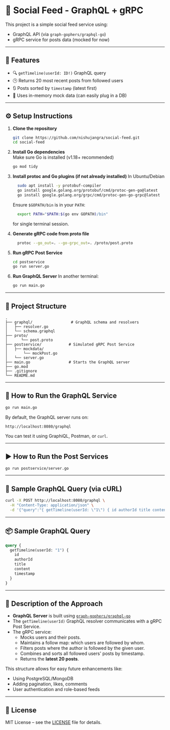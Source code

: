 # 📘 Social Feed - GraphQL + gRPC

This project is a simple social feed service using:
- GraphQL API (via `graph-gophers/graphql-go`)
- gRPC service for posts data (mocked for now)

---

## 🚀 Features

- 🔍 `getTimeline(userId: ID!)` GraphQL query
- 🕒 Returns 20 most recent posts from followed users
- 🔃 Posts sorted by `timestamp` (latest first)
- 🧠 Uses in-memory mock data (can easily plug in a DB)

---

## ⚙️ Setup Instructions

1. **Clone the repository**  
   ```bash
   git clone https://github.com/nishujangra/social-feed.git
   cd social-feed
   ```

2. **Install Go dependencies**  
   Make sure Go is installed (v1.18+ recommended)

   ```bash
   go mod tidy
   ```

3. **Install protoc and Go plugins (if not already installed)**
    In Ubuntu/Debian

    ```bash
      sudo apt install -y protobuf-compiler
      go install google.golang.org/protobuf/cmd/protoc-gen-go@latest
      go install google.golang.org/grpc/cmd/protoc-gen-go-grpc@latest
    ```

    Ensure `$GOPATH/bin` is in your `PATH`:

    ```bash
      export PATH="$PATH:$(go env GOPATH)/bin"
    ```
    for single terminal session.

4. **Generate gRPC code from proto file**

    ```bash
      protoc --go_out=. --go-grpc_out=. /proto/post.proto
    ```


5. **Run gRPC Post Service**
   ```bash
   cd postservice
   go run server.go
   ```

6. **Run GraphQL Server**
   In another terminal:
   ```bash
   go run main.go
   ```

---

## 📁 Project Structure

```
.
├── graphql/                 # GraphQL schema and resolvers
│   ├── resolver.go
│   └── schema.graphql
├── proto/
│      └── post.proto
├── postservice/            # Simulated gRPC Post Service
│   ├── mockdata/
│       └── mockPost.go
│   └── server.go
├── main.go                 # Starts the GraphQL server
├── go.mod
├── .gitignore
└── README.md
```

---

## 🚀 How to Run the GraphQL Service

```bash
go run main.go
```

By default, the GraphQL server runs on:
```
http://localhost:8080/graphql
```

You can test it using GraphiQL, Postman, or `curl`.

---

## ▶️ How to Run the Post Services

```bash
go run postservice/server.go
```
---

## 🧪 Sample GraphQL Query (via cURL)

```bash
curl -X POST http://localhost:8080/graphql \
  -H "Content-Type: application/json" \
  -d '{"query":"{ getTimeline(userId: \"1\") { id authorId title content timestamp } }"}'
```

---


## 📦 Sample GraphQL Query

```graphql
query {
  getTimeline(userId: "1") {
    id
    authorId
    title
    content
    timestamp
  }
}
```

---

## 🧠 Description of the Approach

- **GraphQL Server** is built using [`graph-gophers/graphql-go`](https://github.com/graph-gophers/graphql-go)
- The `getTimeline(userId)` GraphQL resolver communicates with a gRPC Post Service.
- The gRPC service:
  - Mocks users and their posts.
  - Maintains a follow map: which users are followed by whom.
  - Filters posts where the author is followed by the given user.
  - Combines and sorts all followed users' posts by timestamp.
  - Returns the **latest 20 posts**.

This structure allows for easy future enhancements like:
- Using PostgreSQL/MongoDB
- Adding pagination, likes, comments
- User authentication and role-based feeds

---

## 📄 License

MIT License – see the [LICENSE](LICENSE.md) file for details.